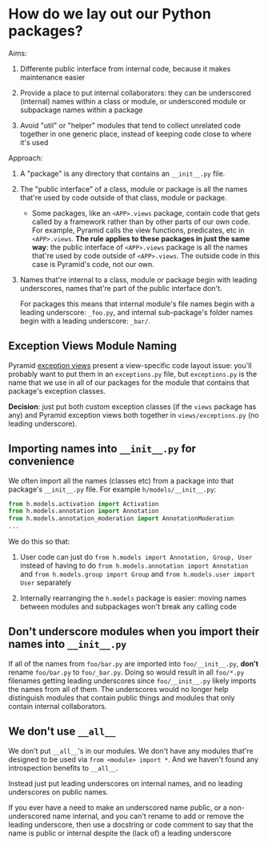 # How do we lay out our Python packages?

Aims:

1. Differente public interface from internal code, because it makes maintenance easier

2. Provide a place to put internal collaborators: they can be underscored (internal) names within a class or module, or underscored module or subpackage names within a package

3. Avoid "util" or "helper" modules that tend to collect unrelated code together in one generic place, instead of keeping code close to where it's used

Approach:

1. A "package" is any directory that contains an `__init__.py` file.

2. The "public interface" of a class, module or package is all the names that're used by code outside of that class, module or package.

   * Some packages, like an `<APP>.views` package, contain code that gets called by a framework rather than by other parts of our own code. For example, Pyramid calls the view functions, predicates, etc in `<APP>.views`. **The rule applies to these packages in just the same way**: the public interface of `<APP>.views` package is all the names that're used by code outside of `<APP>.views`. The outside code in this case is Pyramid's code, not our own.

3. Names that're internal to a class, module or package begin with leading underscores, names that're part of the public interface don't.

   For packages this means that internal module's file names begin with a leading underscore: `_foo.py`, and internal sub-package's folder names begin with a leading underscore: `_bar/`.

## Exception Views Module Naming

Pyramid [exception views](https://docs.pylonsproject.org/projects/pyramid/en/latest/narr/views.html#custom-exception-views) present a view-specific code layout issue: you'll probably want to put them in an `exceptions.py` file, but `exceptions.py` is the name that we use in all of our packages for the module that contains that package's exception classes.

**Decision**: just put both custom exception classes (if the `views` package has any) and Pyramid exception views both together in `views/exceptions.py` (no leading underscore).

## Importing names into `__init__.py` for convenience

We often import all the names (classes etc) from a package into that package's `__init__.py` file. For example `h/models/__init__.py`:

```python
from h.models.activation import Activation
from h.models.annotation import Annotation
from h.models.annotation_moderation import AnnotationModeration
...
```

We do this so that:

1. User code can just do `from h.models import Annotation, Group, User` instead of having to do `from h.models.annotation import Annotation` and `from h.models.group import Group` and `from h.models.user import User` separately

2. Internally rearranging the `h.models` package is easier: moving names between modules and subpackages won't break any calling code

## Don't underscore modules when you import their names into `__init__.py`

If all of the names from `foo/bar.py` are imported into `foo/__init__.py`, **don't** rename `foo/bar.py` to `foo/_bar.py`. Doing so would result in all `foo/*.py` filenames getting leading underscores since `foo/__init__.py` likely imports the names from all of them. The underscores would no longer help distinguish modules that contain public things and modules that only contain internal collaborators.

## We don't use `__all__`

We don't put `__all__`'s in our modules. We don't have any modules that're designed to be used via `from <module> import *`. And we haven't found any introspection benefits to `__all__`.

Instead just put leading underscores on internal names, and no leading underscores on public names.

If you ever have a need to make an underscored name public, or a non-underscored name internal, and you can't rename to add or remove the leading underscore, then use a docstring or code comment to say that the name is public or internal despite the (lack of) a leading underscore
